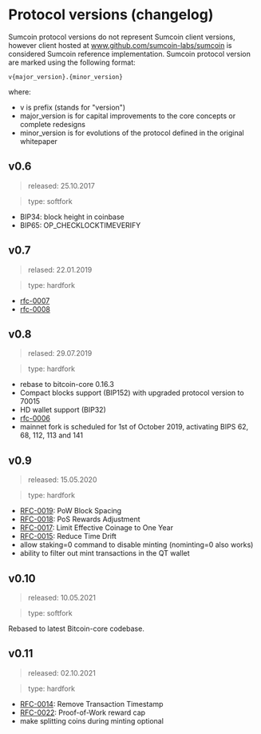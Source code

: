 # Protocol versions (changelog)

Sumcoin protocol versions do not represent Sumcoin client versions, however client hosted at www.github.com/sumcoin-labs/sumcoin is considered Sumcoin reference implementation.
Sumcoin protocol version are marked using the following format:

`v{major_version}.{minor_version}`

where:

* v is prefix (stands for "version")
* major_version is for capital improvements to the core concepts or complete redesigns
* minor_version is for evolutions of the protocol defined in the original whitepaper

## v0.6

> released: 25.10.2017

> type: softfork

 - BIP34: block height in coinbase
 - BIP65: OP_CHECKLOCKTIMEVERIFY


## v0.7

> relased: 22.01.2019

> type: hardfork

* [rfc-0007](https://github.com/sumcoin-labs/rfcs/blob/master/text/0007-round-transaction-fees-up-to-0.001/0007-round-transaction-fees-up-to-0.001.md)
* [rfc-0008](https://github.com/sumcoin-labs/rfcs/blob/master/text/0008-increase-op-return-size-limit/0008-increase-op-return-size-limit.md)


## v0.8

> relased: 29.07.2019

> type: hardfork

* rebase to bitcoin-core 0.16.3
* Compact blocks support (BIP152) with upgraded protocol version to 70015
* HD wallet support (BIP32)
* [rfc-0006](https://github.com/sumcoin-labs/rfcs/blob/master/text/0006-remove-pow-block-signature/0006-remove-pow-block-signature.md)
* mainnet fork is scheduled for 1st of October 2019, activating BIPS 62, 68, 112, 113 and 141

## v0.9

> released: 15.05.2020

> type: hardfork

* [RFC-0019](https://github.com/sumcoin-labs/rfcs/blob/master/text/0019-pow-block-spacing/0019-pow-block-spacing.md): PoW Block Spacing
* [RFC-0018](https://github.com/sumcoin-labs/rfcs/blob/master/text/0018-pos-reward/0018-pos-reward.md): PoS Rewards Adjustment
* [RFC-0017](https://github.com/sumcoin-labs/rfcs/blob/master/text/0017-coinage-limit/0017-coinage-limit.md): Limit Effective Coinage to One Year
* [RFC-0015](https://github.com/sumcoin-labs/rfcs/blob/master/text/0015-time-drift/0015-time-drift.md): Reduce Time Drift
* allow staking=0 command to disable minting (nominting=0 also works)
* ability to filter out mint transactions in the QT wallet

## v0.10

> released: 10.05.2021

> type: softfork

Rebased to latest Bitcoin-core codebase.


## v0.11

> released: 02.10.2021

> type: hardfork

* [RFC-0014](https://github.com/sumcoin-labs/rfcs/blob/master/text/0014-transaction-timestamp/0014-transaction-timestamp.md): Remove Transaction Timestamp
* [RFC-0022](https://github.com/sumcoin-labs/rfcs/blob/master/text/0022-pow-reward-cap/0022-pow-reward-cap.md): Proof-of-Work reward cap
* make splitting coins during minting optional

